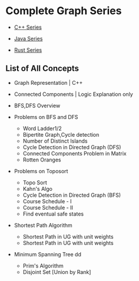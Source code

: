 # Complete Graph Series
- [C++ Series](https://github.com/BibhabenduMukherjee/Graphs/tree/main/graphCppVersion)

- [Java Series](https://github.com/BibhabenduMukherjee/Graphs/tree/main/graphJavaVersion)

- [Rust Series](https://github.com/BibhabenduMukherjee/Graphs/tree/main/graphRustVersion)


## List of All Concepts
- Graph Representation | C++
- Connected Components | Logic Explanation only
- BFS,DFS Overview
- Problems on BFS and DFS 
  - Word Ladder1/2
  - Bipertite Graph,Cycle detection
  - Number of Distinct Islands 
  - Cycle Detection in Directed Graph (DFS)
  - Connected Components Problem in Matrix
  - Rotten Oranges
- Problems on Toposort
  - Topo Sort
  - Kahn's Algo
  - Cycle Detection in Directed Graph (BFS)
  - Course Schedule - I
  - Course Schedule - II
  - Find eventual safe states
- Shortest Path Algorithm 
  - Shortest Path in UG with unit weights
  - Shortest Path in UG with unit weights

- Minimum Spanning Tree  dd
  - Prim's Algorithm
  - Disjoint Set [Union by Rank]